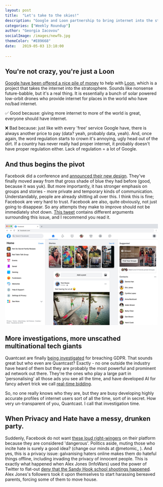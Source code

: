 ```yaml
---
layout: post
title:  "Let's take to the skies!"
description: "Google and Loon partnership to bring internet into the stratosphere"
categories: ["Weekly Roundup"]
author: "Georgia Iacovou"
socialImage: /images/newfb.jpg
themeColor: "#E89668"
date:   2019-05-03 13:18:00

---
```

## You're not crazy, you're just a Loon

[Google have been offered a nice pile of money](https://www.bloomberg.com/news/articles/2019-04-25/softbank-unit-invests-125-million-in-alphabet-s-loon-balloons) to help with [Loon](https://x.company/projects/loon/), which is a project that takes the internet into the stratosphere. Sounds like nonsense future-babble, but it's a real thing. It is essentially a bunch of solar powered low-orbit drones who provide internet for places in the world who have no/bad internet. 

✅ Good because: giving more internet to more of the world is great, everyone should have internet.

❌ Bad because: just like with every 'free' service Google have, there is always another price to pay (data? yeah, probably data, yeah). And, once again, the word regulation starts to crown it's annoying, ugly head out of the dirt. If a country has never really had proper internet, it probably doesn't have proper regulation either. Lack of regulation = a lot of Google.

## And thus begins the pivot

Facebook did a conference and [announced their new design](https://www.nytimes.com/2019/04/30/technology/facebook-private-communication-groups.html). They've finally moved away from that gross shade of blue they had before (good, because it was yuk). But more importantly, it has stronger emphasis on groups and stories - more private and temporary kinds of communication. Understandably, people are already shitting all over this. I think this is fine; Facebook are very hard to trust. Facebook are also, quite obviously, not just going to disappear. So any attempts they make to improve should not be immediately shot down. [This tweet](https://twitter.com/systemantix/status/1123522453597229056) contains different arguments surrounding this issue, and I recommend you read it.

![screenshot of Facebook's new design for newsfeed](/images/newfb.jpg)

## More investigations, more unscathed multinational tech giants

Quantcast are finally [being investigated](https://techcrunch.com/2019/05/02/adtech-veteran-quantcast-is-latest-tech-giant-to-face-gdpr-privacy-probe/) for breaching GDPR. That sounds great but who even are Quantcast? Exactly - no one outside the industry have heard of them but they are probably the most powerful and prominent ad network out there. They're the ones who play a large part in 'personalising' all those ads you see all the time, and have developed AI for fancy advert trick we call [real-time bidding](https://metomic.io/blog/main/2019/03/29/RTB-fast-secret-auctions-with-your-data/html). 

So, no one really knows who they are, but they are busy developing highly accurate profiles of internet users sort of all the time, sort of in secret. How very un-transparent of you, Quantcast. I call that investigation time. 

## When Privacy and Hate have a messy, drunken party.

Suddenly, Facebook do not want [these loud right-wingers](http://www.theverge.com/2019/5/2/18526964/facebook-ban-alex-jones-laura-loomer-milo-louis-farrakhan) on their platform because they are  considered 'dangerous'. Politics aside, muting those who incite hate is surely a good idea? (change our minds at @metomic_ ).  And yes, this is a privacy issue: galvanising haters online makes them do hateful things offline, including invading the privacy of innocent people. This is exactly what happened when Alex Jones (InfoWars) used the power of Twitter to flat-out [deny that the Sandy Hook school shootings happened](https://www.esquire.com/news-politics/a26339067/sandy-hook-parents-depose-alex-jones-parkland-anniversary/). Alex Jones's followers took it upon themselves to start harassing bereaved parents, forcing some of them to move house.